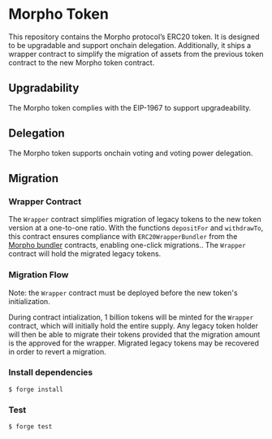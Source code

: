 # Morpho Token

This repository contains the Morpho protocol’s ERC20 token.
It is designed to be upgradable and support onchain delegation.
Additionally, it ships a wrapper contract to simplify the migration of assets from the previous token contract to the new Morpho token contract.

## Upgradability

The Morpho token complies with the EIP-1967 to support upgradeability.

## Delegation

The Morpho token supports onchain voting and voting power delegation.

## Migration

### Wrapper Contract

The `Wrapper` contract simplifies migration of legacy tokens to the new token version at a one-to-one ratio.
With the functions `depositFor` and `withdrawTo`, this contract ensures compliance with `ERC20WrapperBundler` from the [Morpho bundler](https://github.com/morpho-org/morpho-blue-bundlers) contracts, enabling one-click migrations..
The `Wrapper` contract will hold the migrated legacy tokens.

### Migration Flow

Note: the `Wrapper` contract must be deployed before the new token's initialization.

During contract intialization, 1 billion tokens will be minted for the `Wrapper` contract, which will initially hold the entire supply.
Any legacy token holder will then be able to migrate their tokens provided that the migration amount is the approved for the wrapper.
Migrated legacy tokens may be recovered in order to revert a migration.

### Install dependencies

```shell
$ forge install
```

### Test

```shell
$ forge test
```
